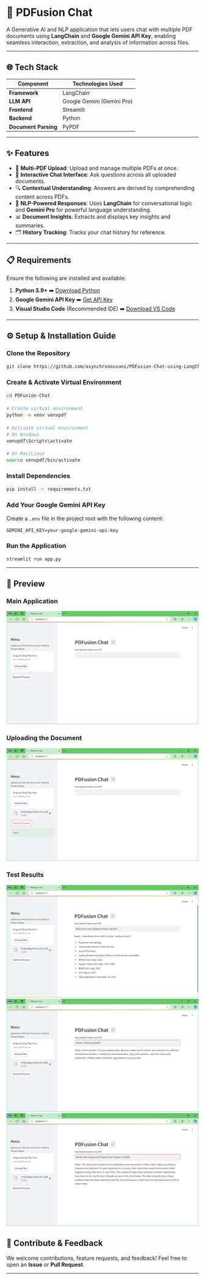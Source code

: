 # 📝 PDFusion Chat

A Generative AI and NLP application that lets users chat with multiple PDF documents using **LangChain** and **Google Gemini API Key**, enabling seamless interaction, extraction, and analysis of information across files.

---

## 🌐 Tech Stack

| Component     | Technologies Used                        |
|----------------|---------------------------------|
| **Framework**    | LangChain |
| **LLM API**       | Google Gemini (Gemini Pro) |
| **Frontend**      | Streamlit |
| **Backend**       | Python |
| **Document Parsing** | PyPDF |

---

## ✨ Features

- 📂 **Multi-PDF Upload**: Upload and manage multiple PDFs at once.
- 💬 **Interactive Chat Interface**: Ask questions across all uploaded documents.
- 🔍 **Contextual Understanding**: Answers are derived by comprehending content across PDFs.
- 🧠 **NLP-Powered Responses**: Uses **LangChain** for conversational logic and **Gemini Pro** for powerful language understanding.
- 📊 **Document Insights**: Extracts and displays key insights and summaries.
- 🗂️ **History Tracking**: Tracks your chat history for reference.

---

## 📋 Requirements

Ensure the following are installed and available:

1. **Python 3.9+** ➡️ [Download Python](https://www.python.org/downloads/)
2. **Google Gemini API Key** ➡️ [Get API Key](https://aistudio.google.com/app/apikey)
3. **Visual Studio Code** (Recommended IDE) ➡️ [Download VS Code](https://code.visualstudio.com/)

---

## ⚙️ Setup & Installation Guide

### Clone the Repository

```bash
git clone https://github.com/asynchronousani/PDFusion-Chat-using-LangChain.git
```

### Create & Activate Virtual Environment

```bash
cd PDFusion-Chat

# Create virtual environment
python -m venv venvpdf

# Activate virtual environment
# On Windows
venvpdf\Scripts\activate

# On Mac/Linux
source venvpdf/bin/activate
```

### Install Dependencies

```bash
pip install -r requirements.txt
```

### Add Your Google Gemini API Key

Create a `.env` file in the project root with the following content:

```
GEMINI_API_KEY=your-google-gemini-api-key
```

### Run the Application

```bash
streamlit run app.py
```

---


## 👀 Preview

### Main Application 

![Screenshot](https://github.com/asynchronousani/PDFusion-Chat-using-LangChain/blob/1e14dfd311afa579b66a7e3fe744187286ea1cc8/images/Screenshot%202024-10-25%20102112.png)

### Uploading the Document

![Screenshot](https://github.com/asynchronousani/PDFusion-Chat-using-LangChain/blob/1e14dfd311afa579b66a7e3fe744187286ea1cc8/images/Screenshot%202024-10-25%20102330.png)

### Test Results

![Screenshot](https://github.com/asynchronousani/PDFusion-Chat-using-LangChain/blob/1e14dfd311afa579b66a7e3fe744187286ea1cc8/images/Screenshot%202024-10-25%20102824.png)
![Screenshot](https://github.com/asynchronousani/PDFusion-Chat-using-LangChain/blob/1e14dfd311afa579b66a7e3fe744187286ea1cc8/images/Screenshot%202024-10-25%20103002.png)
![Screenshot](https://github.com/asynchronousani/PDFusion-Chat-using-LangChain/blob/1e14dfd311afa579b66a7e3fe744187286ea1cc8/images/Screenshot%202024-10-25%20103044.png)

## 🤝 Contribute & Feedback

We welcome contributions, feature requests, and feedback! Feel free to open an **Issue** or **Pull Request**.

---
